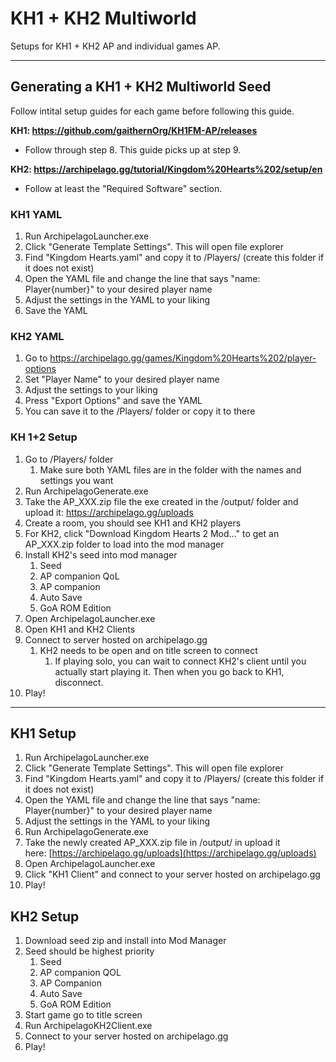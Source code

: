 # KH1 + KH2 Multiworld

Setups for KH1 + KH2 AP and individual games AP.

---

## Generating a KH1 + KH2 Multiworld Seed

Follow intital setup guides for each game before following this guide.

**KH1: https://github.com/gaithernOrg/KH1FM-AP/releases**

- Follow through step 8. This guide picks up at step 9.

**KH2: https://archipelago.gg/tutorial/Kingdom%20Hearts%202/setup/en**

- Follow at least the "Required Software" section.

### KH1 YAML

1. Run ArchipelagoLauncher.exe
2. Click "Generate Template Settings". This will open file explorer
3. Find "Kingdom Hearts.yaml" and copy it to /Players/ (create this folder if it does not exist)
4. Open the YAML file and change the line that says "name: Player{number}" to your desired player name
5. Adjust the settings in the YAML to your liking
6. Save the YAML

### KH2 YAML

1. Go to https://archipelago.gg/games/Kingdom%20Hearts%202/player-options
2. Set "Player Name" to your desired player name
3. Adjust the settings to your liking
4. Press "Export Options" and save the YAML
5. You can save it to the /Players/ folder or copy it to there

### KH 1+2 Setup

1. Go to /Players/ folder
   1. Make sure both YAML files are in the folder with the names and settings you want
2. Run ArchipelagoGenerate.exe
3. Take the AP_XXX.zip file the exe created in the /output/ folder and upload it: https://archipelago.gg/uploads
4. Create a room, you should see KH1 and KH2 players
5. For KH2, click "Download Kingdom Hearts 2 Mod..." to get an AP_XXX.zip folder to load into the mod manager
6. Install KH2's seed into mod manager
   1. Seed
   2. AP companion QoL
   3. AP companion
   4. Auto Save
   5. GoA ROM Edition
7. Open ArchipelagoLauncher.exe
8. Open KH1 and KH2 Clients
9. Connect to server hosted on archipelago.gg
   1. KH2 needs to be open and on title screen to connect
      1. If playing solo, you can wait to connect KH2's client until you actually start playing it. Then when you go back to KH1, disconnect.
10. Play!

---

## KH1 Setup

1. Run ArchipelagoLauncher.exe
2. Click "Generate Template Settings". This will open file explorer
3. Find "Kingdom Hearts.yaml" and copy it to /Players/ (create this folder if it does not exist)
4. Open the YAML file and change the line that says "name: Player{number}" to your desired player name
5. Adjust the settings in the YAML to your liking
6. Run ArchipelagoGenerate.exe
7. Take the newly created AP_XXX.zip file in /output/ in upload it here: [https://archipelago.gg/uploads](https://archipelago.gg/uploads)
8. Open ArchipelagoLauncher.exe
9. Click "KH1 Client" and connect to your server hosted on archipelago.gg
10. Play!

## KH2 Setup

1. Download seed zip and install into Mod Manager
2. Seed should be highest priority
   1. Seed
   2. AP companion QOL
   3. AP Companion
   4. Auto Save
   5. GoA ROM Edition
3. Start game go to title screen
4. Run ArchipelagoKH2Client.exe
5. Connect to your server hosted on archipelago.gg
6. Play!
